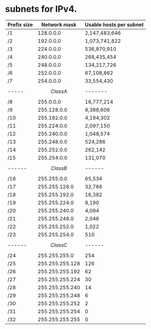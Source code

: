 # subnets for IPv4.


|Prefix size|Network mask|Usable hosts per subnet|
|---|----|-----|
|/1|  128.0.0.0|  2,147,483,646|
|/2|	192.0.0.0|	1,073,741,822|
|/3|	224.0.0.0|	536,870,910|
|/4|	240.0.0.0|	268,435,454||
|/5|	248.0.0.0|	134,217,726|
|/6|	252.0.0.0|	67,108,862|
|/7|	254.0.0.0|	33,554,430|
|-----|$$Class A$$|-------|
|/8|	255.0.0.0|	16,777,214|
|/9|	255.128.0.0|	8,388,606|
|/10| 255.192.0.0|	4,194,302|
|/11|	255.224.0.0|	2,097,150|
|/12|	255.240.0.0|	1,048,574|
|/13|	255.248.0.0|	524,286|
|/14|	255.252.0.0|	262,142|
|/15|	255.254.0.0|	131,070|
|------|$$Class B$$|------|
|/16|	255.255.0.0|	65,534|
|/17|	255.255.128.0|	32,766|
|/18|	255.255.192.0|	16,382|
|/19|	255.255.224.0|	8,190|
|/20|	255.255.240.0|	4,094|
|/21|	255.255.248.0|	2,046|
|/22|	255.255.252.0|	1,022|
|/23|	255.255.254.0|	510|
|------|$$Class C$$|------|
|/24|	255.255.255.0|	254|
|/25|	255.255.255.128|	126|
|/26|	255.255.255.192|	62|
|/27|	255.255.255.224|	30|
|/28|	255.255.255.240|	14|
|/29|	255.255.255.248|	6|
|/30|	255.255.255.252|	2|
|/31|	255.255.255.254|	0|
|/32|	255.255.255.255|	0|
